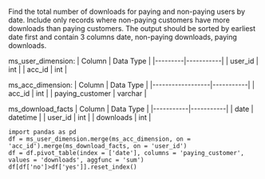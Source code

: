 Find the total number of downloads for paying and non-paying users by date. 
Include only records where non-paying customers have more downloads than paying customers. 
The output should be sorted by earliest date first and contain 3 columns date, non-paying downloads, paying downloads.

ms_user_dimension:
| Column  | Data Type |
|---------|-----------|
| user_id | int       |
| acc_id  | int       |

ms_acc_dimension:
| Column           | Data Type |
|------------------|-----------|
| acc_id           | int       |
| paying_customer  | varchar   |

ms_download_facts
| Column    | Data Type |
|-----------|-----------|
| date      | datetime  |
| user_id   | int       |
| downloads | int       |

```
import pandas as pd
df = ms_user_dimension.merge(ms_acc_dimension, on = 'acc_id').merge(ms_download_facts, on = 'user_id')
df = df.pivot_table(index = ['date'], columns = 'paying_customer', values = 'downloads', aggfunc = 'sum')
df[df['no']>df['yes']].reset_index()
```
